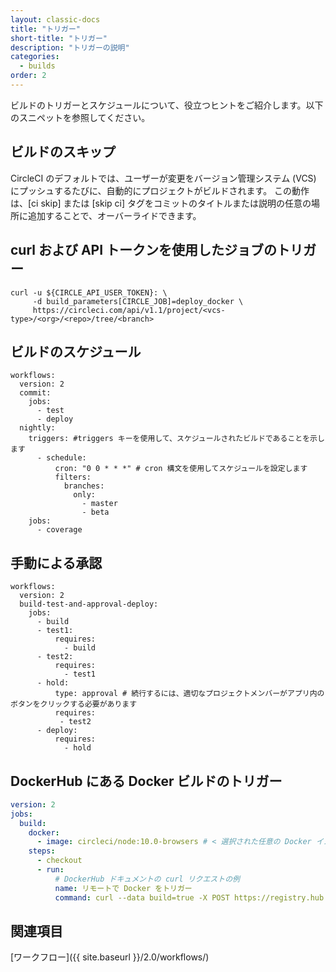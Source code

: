 ```yaml
---
layout: classic-docs
title: "トリガー"
short-title: "トリガー"
description: "トリガーの説明"
categories:
  - builds
order: 2
---
```



ビルドのトリガーとスケジュールについて、役立つヒントをご紹介します。以下のスニペットを参照してください。

## ビルドのスキップ

CircleCI のデフォルトでは、ユーザーが変更をバージョン管理システム (VCS) にプッシュするたびに、自動的にプロジェクトがビルドされます。 この動作は、[ci skip] または [skip ci] タグをコミットのタイトルまたは説明の任意の場所に追加することで、オーバーライドできます。

## curl および API トークンを使用したジョブのトリガー

    curl -u ${CIRCLE_API_USER_TOKEN}: \
         -d build_parameters[CIRCLE_JOB]=deploy_docker \
         https://circleci.com/api/v1.1/project/<vcs-type>/<org>/<repo>/tree/<branch>
    

## ビルドのスケジュール

    workflows:
      version: 2
      commit:
        jobs:
          - test
          - deploy
      nightly:
        triggers: #triggers キーを使用して、スケジュールされたビルドであることを示します
          - schedule:
              cron: "0 0 * * *" # cron 構文を使用してスケジュールを設定します
              filters:
                branches:
                  only:
                    - master
                    - beta
        jobs:
          - coverage
    

## 手動による承認

    workflows:
      version: 2
      build-test-and-approval-deploy:
        jobs:
          - build
          - test1:
              requires:
                - build
          - test2:
              requires:
                - test1
          - hold:
              type: approval # 続行するには、適切なプロジェクトメンバーがアプリ内のボタンをクリックする必要があります
              requires:
               - test2
          - deploy:
              requires:
                - hold
    

## DockerHub にある Docker ビルドのトリガー

```yaml
version: 2
jobs:
  build:
    docker:
      - image: circleci/node:10.0-browsers # < 選択された任意の Docker イメージ
    steps:
      - checkout
      - run:
          # DockerHub ドキュメントの curl リクエストの例
          name: リモートで Docker をトリガー
          command: curl --data build=true -X POST https://registry.hub.docker.com/u/svendowideit/testhook/trigger/be579c82-7c0e-11e4-81c4-0242ac110020/
```

## 関連項目

[ワークフロー]({{ site.baseurl }}/2.0/workflows/)